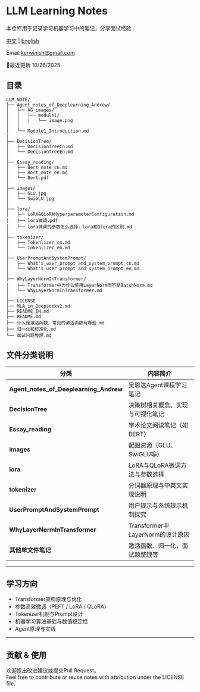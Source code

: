 # LLM Learning Notes

本仓库用于记录学习机器学习中的笔记，分享面试经验

[中文](./README.md) | [English](./README_EN.md)

Email:kerwinish@gmail.com

🚩最近更新 10/26/2025

## 目录
```
LLM_NOTE/
├── Agent_notes_of_Deeplearning_Andrew/
│   ├── AG_images/
│   │   ├── module1/
│   │   │   └── image.png
│   │
│   └── Module1_Introduction.md
|
├── DecisionTree/
│   ├── DecisionTreeCn.md
│   └── DecisionTreeEn.md
│
├── Essay_reading/
│   ├── Bert_note_cn.md
│   ├── Bert_note_en.md
│   └── Bert.pdf
│
├── images/
│   ├── GLU.jpg
│   └── SwiGLU.jpg
│
├── lora/
│   ├── LoRA&QLoRAHyperparameterConfiguration.md
│   ├── lora微调.pdf
│   └── lora微调的参数怎么选择，lora和Qlora的区别.md
│
├── tokenizer/
│   ├── Tokenlizer_cn.md
│   └── Tokenlizer_en.md
│
├── UserPromptAndSystemPrompt/
│   ├── What's_user_prompt_and_system_prompt_cn.md
│   └── What's_user_prompt_and_system_prompt_en.md
│
├── WhyLayerNormInTransformer/
│   ├── Transformer中为什么使用LayerNorm而不是BatchNorm.md
│   └── WhyLayerNormInTransformer.md
│
├── LICENSE
├── MLA_in_Deepseekv2.md
├── README_EN.md
├── README.md
├── 什么是激活函数，常见的激活函数有哪些.md
├── 归一化和标准化.md
└── 面试问题整理.md
```


## 文件分类说明

| 分类 | 内容简介 |
|------|-----------|
| **Agent_notes_of_Deeplearning_Andrew** | 吴恩达Agent课程学习笔记 |
| **DecisionTree** | 决策树相关概念、实现与可视化笔记 |
| **Essay_reading** | 学术论文阅读笔记（如BERT） |
| **images** | 配图资源（GLU、SwiGLU等） |
| **lora** | LoRA与QLoRA微调方法与参数选择 |
| **tokenizer** | 分词器原理与中英文实现说明 |
| **UserPromptAndSystemPrompt** | 用户提示与系统提示机制探究 |
| **WhyLayerNormInTransformer** | Transformer中LayerNorm的设计原因 |
| **其他单文件笔记** | 激活函数、归一化、面试题整理等 |

---

##  学习方向
- Transformer架构原理与优化  
- 参数高效微调（PEFT / LoRA / QLoRA）  
- Tokenizer机制与Prompt设计  
- 机器学习算法基础与数值稳定性  
- Agent原理与实践

---

##  贡献 & 使用
欢迎提出改进建议或提交Pull Request。  
Feel free to contribute or reuse notes with attribution under the LICENSE file.